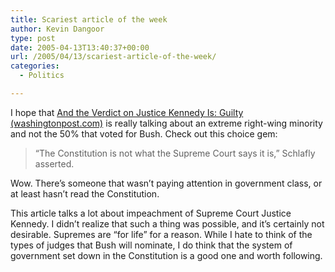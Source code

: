 ```yaml
---
title: Scariest article of the week
author: Kevin Dangoor
type: post
date: 2005-04-13T13:40:37+00:00
url: /2005/04/13/scariest-article-of-the-week/
categories:
  - Politics

---
```

I hope that [And the Verdict on Justice Kennedy Is: Guilty (washingtonpost.com)][1] is really talking about an extreme right-wing minority and not the 50% that voted for Bush. Check out this choice gem:

> &#8220;The Constitution is not what the Supreme Court says it is,&#8221; Schlafly asserted.

Wow. There&#8217;s someone that wasn&#8217;t paying attention in government class, or at least hasn&#8217;t read the Constitution.

This article talks a lot about impeachment of Supreme Court Justice Kennedy. I didn&#8217;t realize that such a thing was possible, and it&#8217;s certainly not desirable. Supremes are &#8220;for life&#8221; for a reason. While I hate to think of the types of judges that Bush will nominate, I do think that the system of government set down in the Constitution is a good one and worth following.

 [1]: http://www.washingtonpost.com/wp-dyn/articles/A38308-2005Apr8.html "And the Verdict on Justice Kennedy Is: Guilty (washingtonpost.com)"